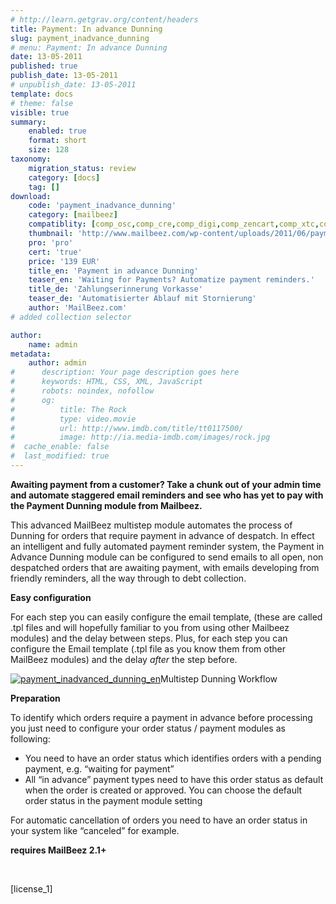 ```yaml
---
# http://learn.getgrav.org/content/headers
title: Payment: In advance Dunning
slug: payment_inadvance_dunning
# menu: Payment: In advance Dunning
date: 13-05-2011
published: true
publish_date: 13-05-2011
# unpublish_date: 13-05-2011
template: docs
# theme: false
visible: true
summary:
    enabled: true
    format: short
    size: 128
taxonomy:
    migration_status: review
    category: [docs]
    tag: []
download:
    code: 'payment_inadvance_dunning'
    category: [mailbeez]
    compatiblity: [comp_osc,comp_cre,comp_digi,comp_zencart,comp_xtc,comp_gambio]
    thumbnail: 'http://www.mailbeez.com/wp-content/uploads/2011/06/payment_inadvance_dunning.png'
    pro: 'pro'
    cert: 'true'
    price: '139 EUR'
    title_en: 'Payment in advance Dunning'
    teaser_en: 'Waiting for Payments? Automatize payment reminders.'
    title_de: 'Zahlungserinnerung Vorkasse'
    teaser_de: 'Automatisierter Ablauf mit Stornierung'
    author: 'MailBeez.com'
# added collection selector

author:
    name: admin
metadata:
    author: admin
#      description: Your page description goes here
#      keywords: HTML, CSS, XML, JavaScript
#      robots: noindex, nofollow
#      og:
#          title: The Rock
#          type: video.movie
#          url: http://www.imdb.com/title/tt0117500/
#          image: http://ia.media-imdb.com/images/rock.jpg
#  cache_enable: false
#  last_modified: true
---
```


**Awaiting payment from a customer? Take a chunk out of your admin time and automate staggered email reminders and see who has yet to pay with the Payment Dunning module from Mailbeez.**

This advanced MailBeez multistep module automates the process of Dunning for orders that require payment in advance of despatch. In effect an intelligent and fully automated payment reminder system, the Payment in Advance Dunning module can be configured to send emails to all open, non despatched orders that are awaiting payment, with emails developing from friendly reminders, all the way through to debt collection.

**Easy configuration**

For each step you can easily configure the email template, (these are called .tpl files and will hopefully familiar to you from using other Mailbeez modules) and the delay between steps. Plus, for each step you can configure the Email template (.tpl file as you know them from other MailBeez modules) and the delay *after* the step before.

[![](http://www.mailbeez.com/wp-content/uploads/2011/05/payment_inadvanced_dunning_en.png "payment_inadvanced_dunning_en")](http://www.mailbeez.com/wp-content/uploads/2011/05/payment_inadvanced_dunning_en.png)Multistep Dunning Workflow

 

**Preparation**

To identify which orders require a payment in advance before processing you just need to configure your order status / payment modules as following:

- You need to have an order status which identifies orders with a pending payment, e.g. “waiting for payment”
- All “in advance” payment types need to have this order status as default when the order is created or approved. You can choose the default order status in the payment module setting

For automatic cancellation of orders you need to have an order status in your system like “canceled” for example.

**requires MailBeez 2.1+**

 

[license\_1]
